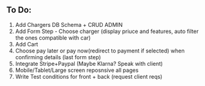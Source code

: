 <h2>To Do:</h2>
<ol>
    <li>Add Chargers DB Schema + CRUD ADMIN</li>
    <li>Add Form Step - Choose charger (display priuce and features, auto filter the ones compatible with car)</li>
    <li>Add Cart</li>
    <li>Choose pay later or pay now(redirect to payment if selected) when confirming details (last form step)</li>
    <li>Integrate Stripe+Paypal (Maybe Klarna? Speak with client)</li>
    <li>Mobile/Tablet/Large screen reposnsive all pages</li>
    <li>Write Test conditions for front + back (request client reqs)</li>
<ol>